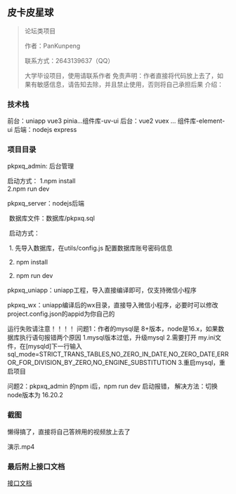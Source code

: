 ## 皮卡皮星球

> 论坛类项目
>
> 作者：PanKunpeng
>
> 联系方式：2643139637（QQ）
>
> 大学毕设项目，使用请联系作者
> 免责声明：作者直接将代码放上去了，如果有敏感信息，请告知去除，并且禁止使用，否则将自己承担后果
介绍：

### 技术栈

前台：uniapp  vue3 pinia...组件库-uv-ui
后台：vue2 vuex ... 组件库-element-ui
后端：nodejs express 

### 项目目录

pkpxq_admin: 后台管理

启动方式：
    1.npm install  
    2.npm run dev

pkpxq_server：nodejs后端

​	数据库文件：数据库/pkpxq.sql

​	启动方式：

​		1. 先导入数据库，在utils/config.js 配置数据库账号密码信息

​		2. npm install

​		2. npm run dev

pkpxq_uniapp：uniapp工程，导入直接编译即可，仅支持微信小程序

pkpxq_wx：uniapp编译后的wx目录，直接导入微信小程序，必要时可以修改project.config.json的appid为你自己的


运行失败请注意！！！！ 
问题1：作者的mysql是 8+版本，node是16.x，如果数据库执行语句报错两个原因
1.mysql版本过低，升级mysql
2.需要打开 my.ini文件，在[mysqld]下一行输入
sql_mode=STRICT_TRANS_TABLES,NO_ZERO_IN_DATE,NO_ZERO_DATE,ERROR_FOR_DIVISION_BY_ZERO,NO_ENGINE_SUBSTITUTION
3.重启mysql，重启项目

问题2：pkpxq_admin 的npm i后，npm run dev 启动报错，
解决方法：切换node版本为 16.20.2

### 截图

懒得搞了，直接将自己答辨用的视频放上去了

演示.mp4

### 最后附上接口文档
[接口文档](https://apifox.com/apidoc/shared-5360ccd6-cc9e-4e3b-abb6-09c3b24ae1dd)